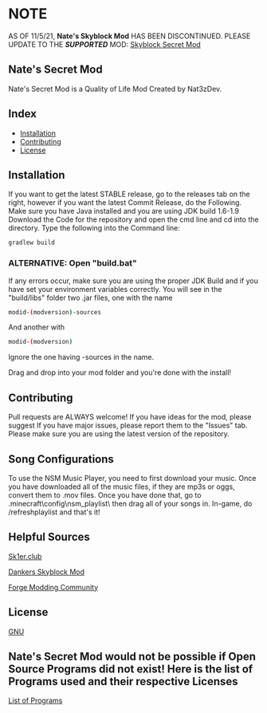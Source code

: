 # NOTE
AS OF 11/5/21, **Nate's Skyblock Mod** HAS BEEN DISCONTINUED. PLEASE UPDATE TO THE ***SUPPORTED*** MOD: [Skyblock Secret Mod](https://github.com/Nat3z/SkyblockSecretMod/)

## Nate's Secret Mod
Nate's Secret Mod is a Quality of Life Mod Created by Nat3zDev.


## Index
* [Installation](#Installation)
* [Contributing](#Contributing)
* [License](#license)

## Installation
If you want to get the latest STABLE release, go to the releases tab on the right, however if you want the latest Commit Release, do the Following.
Make sure you have Java installed and you are using JDK build 1.6-1.9
Download the Code for the repository and open the cmd line and cd into the directory.
Type the following into the Command line:
```bash
gradlew build
```
### ALTERNATIVE: Open "build.bat"

If any errors occur, make sure you are using the proper JDK Build and if you have set your environment variables correctly.
You will see in the "build/libs" folder two .jar files, one with the name
```bash
modid-(modversion)-sources
```
And another with
```bash
modid-(modversion)
```
Ignore the one having -sources in the name.

Drag and drop into your mod folder and you're done with the install!

## Contributing
Pull requests are ALWAYS welcome! If you have ideas for the mod, please suggest
If you have major issues, please report them to the "Issues" tab.
Please make sure you are using the latest version of the repository.

## Song Configurations
To use the NSM Music Player, you need to first download your music. Once you have downloaded all of the music files, if they are mp3s or oggs, convert them to .mov files. Once you have done that, go to .minecraft\config\nsm_playlist\ then drag all of your songs in. In-game, do /refreshplaylist and that's it!

## Helpful Sources
[Sk1er.club](https://sk1er.club/discord)

[Dankers Skyblock Mod](https://discord.gg/mxA7sSX9q3)

[Forge Modding Community](https://discord.gg/UvedJ9m)

## License
[GNU](https://choosealicense.com/licenses/gpl-3.0/)

## Nate's Secret Mod would not be possible if Open Source Programs did not exist! Here is the list of Programs used and their respective Licenses
[List of Programs](https://github.com/Nat3z/SkyblockMod/blob/main/OPEN_SOURCE_SOFTWARE_USED.md)

